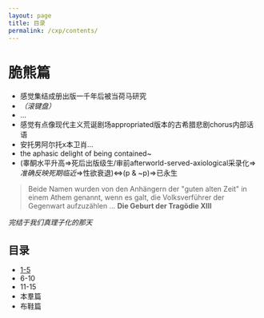 ```yaml
---
layout: page
title: 目录
permalink: /cxp/contents/
---
```

# 脆熊篇


- 感觉集结成册出版一千年后被当荷马研究
- *（滚键盘）*
- ...
- 感觉有点像现代主义荒诞剧场appropriated版本的古希腊悲剧chorus内部话语
- 安托男阿尔托x本卫肖...
- the aphasic delight of being contained~
- (睾酮水平升高=>死后出版级生/审前afterworld-served-axiological采录化=>*准确反映死期临近*=>性欲衰退)<=>(p & ~p)=>已永生

> Beide Namen wurden von den Anhängern der "guten alten Zeit" in einem Athem genannt, wenn es galt, die Volksverführer der Gegenwart aufzuzählen ... **Die Geburt der Tragödie XIII**

*完结于我们真理子化的那天*


## 目录

- [1-5](/cxp/otf/)
- 6-10
- 11-15
- 本羣篇
- 布鞋篇



